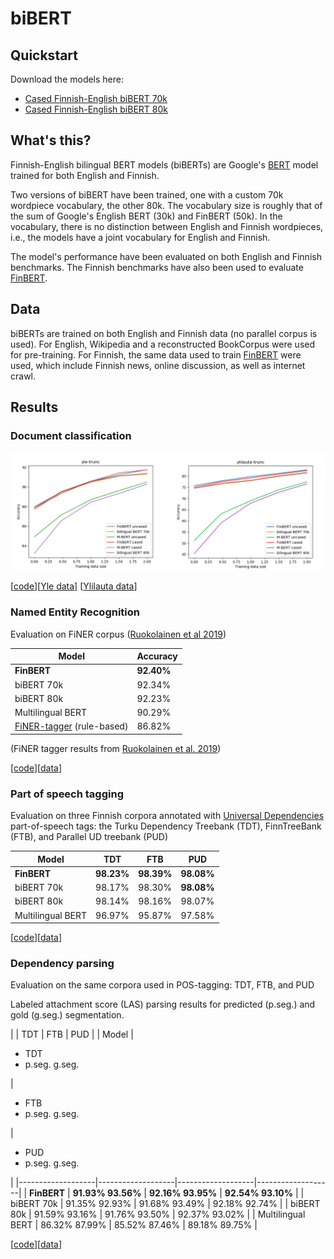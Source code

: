 # biBERT

## Quickstart

Download the models here:

* [Cased Finnish-English biBERT 70k](http://dl.turkunlp.org/iwpt2020/berts/bibert-70k-base-cased/)
* [Cased Finnish-English biBERT 80k](http://dl.turkunlp.org/iwpt2020/berts/bibert-80k-base-cased/)

## What's this?

Finnish-English bilingual BERT models (biBERTs) are Google's [BERT](https://github.com/google-research/bert) model trained for both English and Finnish.

Two versions of biBERT have been trained, one with a custom 70k wordpiece vocabulary, the other 80k. The vocabulary size is roughly that of the sum of Google's English BERT (30k) and FinBERT (50k). In the vocabulary, there is no distinction between English and Finnish wordpieces, i.e., the models have a joint vocabulary for English and Finnish.

The model's performance have been evaluated on both English and Finnish benchmarks. The Finnish benchmarks have also been used to evaluate [FinBERT](https://github.com/TurkuNLP/FinBERT).

## Data

biBERTs are trained on both English and Finnish data (no parallel corpus is used). For English, Wikipedia and a reconstructed BookCorpus were used for pre-training. For Finnish, the same data used to train [FinBERT](https://github.com/TurkuNLP/FinBERT) were used, which include Finnish news, online discussion, as well as internet crawl.

## Results

### Document classification

![learning curves for Yle and Ylilauta document classification](https://raw.githubusercontent.com/TurkuNLP/biBERT/master/img/yle-ylilauta-curves.png)

[[code](https://github.com/spyysalo/finbert-text-classification)][[Yle data](https://github.com/spyysalo/yle-corpus)] [[Ylilauta data](https://github.com/spyysalo/ylilauta-corpus)]

### Named Entity Recognition

Evaluation on FiNER corpus ([Ruokolainen et al 2019](https://arxiv.org/abs/1908.04212))

| Model        | Accuracy |
|--------------------|----------|
| **FinBERT**  | **92.40%** |
| biBERT 70k | 92.34% |
| biBERT 80k | 92.23% |
| Multilingual BERT | 90.29% |
| [FiNER-tagger](https://github.com/Traubert/FiNer-rules) (rule-based) | 86.82%      |

(FiNER tagger results from [Ruokolainen et al. 2019](https://arxiv.org/pdf/1908.04212.pdf))

[[code](https://github.com/jouniluoma/keras-bert-ner)][[data](https://github.com/mpsilfve/finer-data)]

### Part of speech tagging

Evaluation on three Finnish corpora annotated with [Universal Dependencies](https://universaldependencies.org/) part-of-speech tags: the Turku Dependency Treebank (TDT), FinnTreeBank (FTB), and Parallel UD treebank (PUD)

| Model             |     TDT     |     FTB     |     PUD     |
|-------------------|-------------|-------------|-------------|
| **FinBERT**       | **98.23%**  | **98.39%**  | **98.08%**  |
| biBERT 70k	    |   98.17%    |   98.30%    | **98.08%**  |
| biBERT 80k	    |   98.14%    |   98.16%    |   98.07%    |
| Multilingual BERT |   96.97%    |   95.87%    |   97.58%    |

[[code](https://github.com/spyysalo/bert-pos)][[data](http://hdl.handle.net/11234/1-2837)]

### Dependency parsing

Evaluation on the same corpora used in POS-tagging: TDT, FTB, and PUD

Labeled attachment score (LAS) parsing results for predicted (p.seg.) and gold (g.seg.) segmentation.

|                   |         TDT       |        FTB        |        PUD        |
|       Model       |   <ul><li>TDT</li><li>p.seg. g.seg.</li></ul>   |   <ul><li>FTB</li><li>p.seg. g.seg.</li></ul>   |   <ul><li>PUD</li><li>p.seg. g.seg.</li></ul>   |
|-------------------|-------------------|-------------------|-------------------|
| **FinBERT**       | **91.93% 93.56%** | **92.16% 93.95%** | **92.54% 93.10%** |
| biBERT 70k	    |   91.35% 92.93%   |   91.68% 93.49%   |   92.18% 92.74%   |
| biBERT 80k	    |   91.59% 93.16%   |   91.76% 93.50%   |   92.37% 93.02%   |
| Multilingual BERT |   86.32% 87.99%   |   85.52% 87.46%   |   89.18% 89.75%   |

[[code](https://github.com/jmnybl/udify/)][[data](http://hdl.handle.net/11234/1-2837)]